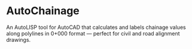 # AutoChainage
An AutoLISP tool for AutoCAD that calculates and labels chainage values along polylines in 0+000 format — perfect for civil and road alignment drawings.

